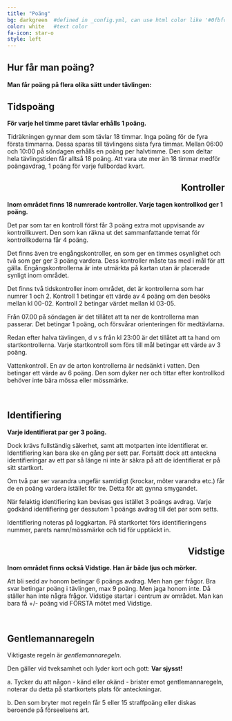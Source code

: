 ```yaml
---
title: "Poäng"
bg: darkgreen  #defined in _config.yml, can use html color like '#0fbfcf'
color: white   #text color
fa-icon: star-o
style: left
---
```


## Hur får man poäng?

#### Man får poäng på flera olika sätt under tävlingen:

<span class="fa-stack subtlecircle" style="
	font-size:70px; 
	background:rgba(255,166,0,0.1); 
	float: left">
  <i class="fa fa-circle fa-stack-2x text-white"></i>
  <i class="fa fa-clock-o fa-stack-1x text-blue"></i>
</span>

<h2 style="text-align:left;">Tidspoäng</h2>

**För varje hel timme paret tävlar erhålls 1 poäng.**

Tidräkningen gynnar dem som tävlar 18 timmar. Inga poäng för de fyra första timmarna. Dessa sparas till tävlingens sista fyra timmar. Mellan 06:00 och 10:00 på söndagen erhålls en poäng per halvtimme. Den som deltar hela tävlingstiden får alltså 18 poäng. Att vara ute mer än 18 timmar medför poängavdrag, 1 poäng för varje fullbordad kvart.
<br class="clear" />

<span class="fa-stack subtlecircle" style="
	font-size:70px; 
	background:rgba(255,166,0,0.1); 
	float: right">
  <i class="fa fa-circle fa-stack-2x text-white"></i>
  <i class="fa fa-shield fa-stack-1x text-green"></i>
</span>

<h2 style="text-align:right;">Kontroller</h2>

**Inom området finns 18 numrerade kontroller. Varje tagen kontrollkod ger 1 poäng.** 

Det par som tar en kontroll först får 3 poäng extra mot uppvisande av kontrollkuvert. 
Den som kan räkna ut det sammanfattande temat för kontrollkoderna får 4 poäng.

Det finns även tre engångskontroller, en som ger en timmes osynlighet och två som 
ger ger 3 poäng vardera. Dess kontroller måste tas med i mål för att gälla.
Engångskontrollerna är inte utmärkta på kartan utan är placerade synligt inom området.

Det finns två tidskontroller inom området, det är kontrollerna som har numrer 1 och 2. 
Kontroll 1 betingar ett värde av 4 poäng om den besöks mellan kl 00-02. 
Kontroll 2 betingar värdet mellan kl 03-05. 

Från 07.00 på söndagen är det tillåtet att ta ner de kontrollerna man passerar. 
Det betingar 1 poäng, och försvårar orienteringen för medtävlarna.

Redan efter halva tävlingen, d v s från kl 23:00 är det tillåtet att ta hand om startkontrollerna. 
Varje startkontroll som förs till mål betingar ett värde av 3 poäng.

Vattenkontroll. En av de arton kontrollerna är nedsänkt i vatten. Den betingar ett värde av 6 poäng. Den som dyker ner och tittar efter kontrollkod behöver inte bära mössa eller mössmärke.

<br class="clear" />

<span class="fa-stack subtlecircle" style="
	font-size:70px; 
	background:rgba(255,166,0,0.1); 
	float: left">
  <i class="fa fa-circle fa-stack-2x text-white"></i>
  <i class="fa fa-binoculars fa-stack-1x text-blue"></i>
</span>

<h2 style="text-align:left;">Identifiering</h2>

**Varje identifierat par ger 3 poäng.** 

Dock krävs fullständig säkerhet, samt att motparten inte identifierat er. Identifiering kan bara ske en gång per sett par. Fortsätt dock att anteckna identifieringar av ett par så länge ni inte är säkra på att de identifierat er på sitt startkort.

Om två par ser varandra ungefär samtidigt (krockar, möter varandra etc.) får de en poäng vardera istället för tre. Detta för att gynna smygandet. 

När felaktig identifiering kan bevisas ges istället 3 poängs avdrag.
Varje godkänd identifiering ger dessutom 1 poängs avdrag till det par som setts.

Identifiering noteras på loggkartan. På startkortet förs identifieringens nummer, parets namn/mössmärke och tid för upptäckt in.
<br class="clear" />

<span class="fa-stack subtlecircle" style="
	font-size:70px; 
	background:rgba(255,166,0,0.1); 
	float: right">
  <i class="fa fa-circle fa-stack-2x text-white"></i>
  <i class="fa fa-life-ring fa-stack-1x text-red"></i>
</span>

<h2 style="text-align:right;">Vidstige</h2>

**Inom området finns också Vidstige. Han är både ljus och mörker.** 

Att bli sedd av honom betingar 6 poängs avdrag. Men han ger frågor. Bra svar betingar poäng i tävlingen, max 9 poäng. Men jaga honom inte. Då ställer han inte några frågor. Vidstige startar i centrum av området. Man kan bara få +/- poäng vid FÖRSTA mötet med Vidstige.

<br class="clear" />

<span class="fa-stack subtlecircle" style="
	font-size:70px; 
	background:rgba(255,166,0,0.1); 
	float: left">
  <i class="fa fa-circle fa-stack-2x text-white"></i>
  <i class="fa fa-umbrella fa-stack-1x text-black"></i>
</span>

<h2 style="text-align:left;">Gentlemannaregeln</h2>

Viktigaste regeln är *gentlemannaregeln*. 

Den gäller vid tveksamhet och lyder kort och gott: **Var sjysst!**

a. Tycker du att någon - känd eller okänd - brister emot gentlemannaregeln, noterar du detta på startkortets plats för anteckningar.

b. Den som bryter mot regeln får 5 eller 15 straffpoäng eller diskas beroende på förseelsens art.

<br class="clear" />
